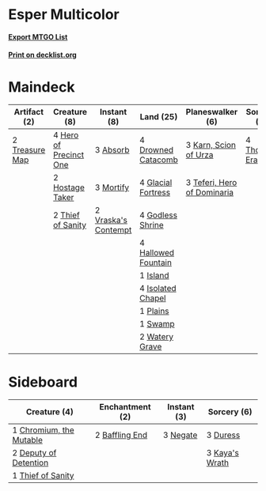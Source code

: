 # Esper Multicolor

#### [Export MTGO List](../collection/Esper%20Multicolor/Esper%20Multicolor.txt)
#### [Print on decklist.org](http://decklist.org/?deckmain=3%09Absorb%0A4%09Discovery/Dispersal%0A4%09Drowned%20Catacomb%0A4%09Glacial%20Fortress%0A4%09Godless%20Shrine%0A4%09Hallowed%20Fountain%0A4%09Hero%20of%20Precinct%20One%0A2%09Hostage%20Taker%0A1%09Island%0A4%09Isolated%20Chapel%0A3%09Karn,%20Scion%20of%20Urza%0A3%09Mortify%0A1%09Plains%0A1%09Swamp%0A3%09Teferi,%20Hero%20of%20Dominaria%0A2%09Thief%20of%20Sanity%0A4%09Thought%20Erasure%0A2%09Treasure%20Map%0A2%09Vraska's%20Contempt%0A3%09Warrant/Warden%0A2%09Watery%20Grave&deckside=2%09Baffling%20End%0A1%09Chromium,%20the%20Mutable%0A2%09Deputy%20of%20Detention%0A3%09Duress%0A3%09Kaya's%20Wrath%0A3%09Negate%0A1%09Thief%20of%20Sanity)
# Maindeck

|                                      Artifact (2)                                       |                                          Creature (8)                                           |                                         Instant (8)                                          |                                          Land (25)                                           |                                           Planeswalker (6)                                           |                                        Sorcery (4)                                         |     Unknown (7)     |
|-----------------------------------------------------------------------------------------|-------------------------------------------------------------------------------------------------|----------------------------------------------------------------------------------------------|----------------------------------------------------------------------------------------------|------------------------------------------------------------------------------------------------------|--------------------------------------------------------------------------------------------|---------------------|
|2 [Treasure Map](http://gatherer.wizards.com/Pages/Card/Details.aspx?multiverseid=435410)|4 [Hero of Precinct One](http://gatherer.wizards.com/Pages/Card/Details.aspx?multiverseid=457155)|3 [Absorb](http://gatherer.wizards.com/Pages/Card/Details.aspx?multiverseid=23155)            |4 [Drowned Catacomb](http://gatherer.wizards.com/Pages/Card/Details.aspx?multiverseid=430633) |3 [Karn, Scion of Urza](http://gatherer.wizards.com/Pages/Card/Details.aspx?multiverseid=442889)      |4 [Thought Erasure](http://gatherer.wizards.com/Pages/Card/Details.aspx?multiverseid=452956)|4 Discovery/Dispersal|
|                                                                                         |2 [Hostage Taker](http://gatherer.wizards.com/Pages/Card/Details.aspx?multiverseid=435379)       |3 [Mortify](http://gatherer.wizards.com/Pages/Card/Details.aspx?multiverseid=420829)          |4 [Glacial Fortress](http://gatherer.wizards.com/Pages/Card/Details.aspx?multiverseid=435416) |3 [Teferi, Hero of Dominaria](http://gatherer.wizards.com/Pages/Card/Details.aspx?multiverseid=443095)|                                                                                            |3 Warrant/Warden     |
|                                                                                         |2 [Thief of Sanity](http://gatherer.wizards.com/Pages/Card/Details.aspx?multiverseid=452955)     |2 [Vraska's Contempt](http://gatherer.wizards.com/Pages/Card/Details.aspx?multiverseid=435283)|4 [Godless Shrine](http://gatherer.wizards.com/Pages/Card/Details.aspx?multiverseid=405099)   |                                                                                                      |                                                                                            |                     |
|                                                                                         |                                                                                                 |                                                                                              |4 [Hallowed Fountain](http://gatherer.wizards.com/Pages/Card/Details.aspx?multiverseid=405100)|                                                                                                      |                                                                                            |                     |
|                                                                                         |                                                                                                 |                                                                                              |1 [Island](http://gatherer.wizards.com/Pages/Card/Details.aspx?multiverseid=439602)           |                                                                                                      |                                                                                            |                     |
|                                                                                         |                                                                                                 |                                                                                              |4 [Isolated Chapel](http://gatherer.wizards.com/Pages/Card/Details.aspx?multiverseid=382189)  |                                                                                                      |                                                                                            |                     |
|                                                                                         |                                                                                                 |                                                                                              |1 [Plains](http://gatherer.wizards.com/Pages/Card/Details.aspx?multiverseid=439601)           |                                                                                                      |                                                                                            |                     |
|                                                                                         |                                                                                                 |                                                                                              |1 [Swamp](http://gatherer.wizards.com/Pages/Card/Details.aspx?multiverseid=439603)            |                                                                                                      |                                                                                            |                     |
|                                                                                         |                                                                                                 |                                                                                              |2 [Watery Grave](http://gatherer.wizards.com/Pages/Card/Details.aspx?multiverseid=405114)     |                                                                                                      |                                                                                            |                     |


# Sideboard

|                                           Creature (4)                                           |                                     Enchantment (2)                                     |                                    Instant (3)                                    |                                       Sorcery (6)                                       |
|--------------------------------------------------------------------------------------------------|-----------------------------------------------------------------------------------------|-----------------------------------------------------------------------------------|-----------------------------------------------------------------------------------------|
|1 [Chromium, the Mutable](http://gatherer.wizards.com/Pages/Card/Details.aspx?multiverseid=447350)|2 [Baffling End](http://gatherer.wizards.com/Pages/Card/Details.aspx?multiverseid=439658)|3 [Negate](http://gatherer.wizards.com/Pages/Card/Details.aspx?multiverseid=447135)|3 [Duress](http://gatherer.wizards.com/Pages/Card/Details.aspx?multiverseid=270465)      |
|2 [Deputy of Detention](http://gatherer.wizards.com/Pages/Card/Details.aspx?multiverseid=457309)  |                                                                                         |                                                                                   |3 [Kaya's Wrath](http://gatherer.wizards.com/Pages/Card/Details.aspx?multiverseid=457331)|
|1 [Thief of Sanity](http://gatherer.wizards.com/Pages/Card/Details.aspx?multiverseid=452955)      |                                                                                         |                                                                                   |                                                                                         |

